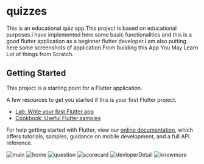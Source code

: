 # quizzes

This is an educational quiz app.This project is based on educational purposes.i have implemented here some basic functionalities and this is a good flutter application as a  beginner flutter developer.I am also putting here some screenshots of application.From building this App You May Learn Lot of things from Scratch.

## Getting Started

This project is a starting point for a Flutter application.

A few resources to get you started if this is your first Flutter project:

- [Lab: Write your first Flutter app](https://flutter.dev/docs/get-started/codelab)
- [Cookbook: Useful Flutter samples](https://flutter.dev/docs/cookbook)

For help getting started with Flutter, view our
[online documentation](https://flutter.dev/docs), which offers tutorials,
samples, guidance on mobile development, and a full API reference.

![main](https://user-images.githubusercontent.com/67820202/127470278-5fd29d7c-8662-4402-8043-5ad2128d3b80.jpg)
![home](https://user-images.githubusercontent.com/67820202/127470325-43f2da3e-c121-4b60-8fe8-3788a297bcbd.jpg)
![question](https://user-images.githubusercontent.com/67820202/127470354-b17e153b-5b78-4e2e-9006-a6a54f0bd296.jpg)
![scorecard](https://user-images.githubusercontent.com/67820202/127470384-ccfd1698-42ae-46a7-823e-55fe32888527.jpg)
![devloperDetail](https://user-images.githubusercontent.com/67820202/127470407-5f4eebed-8787-4d9a-b94d-bd071daa134a.jpg)
![knowmore](https://user-images.githubusercontent.com/67820202/127470430-67fa2740-9579-4b08-827b-2472a08a61e8.jpg)

